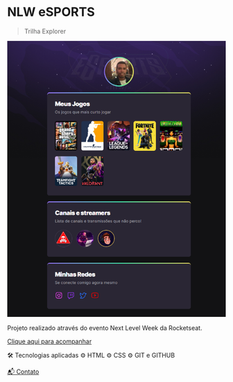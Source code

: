 # NLW eSPORTS

>Trilha Explorer

![preview](.github/preview.png)

Projeto realizado através do evento Next Level Week da Rocketseat.

[Clique aqui para acompanhar](https://luizcripa.github.io/nlw-esports-explorer/)

🛠 Tecnologias aplicadas
⚙ HTML
⚙ CSS
⚙ GIT e GITHUB

[📬 Contato](https://www.linkedin.com/in/luiz-fernando-cripa/)
